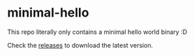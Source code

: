 # minimal-hello

This repo literally only contains a minimal hello world binary :D

Check the [releases](https://github.com/10infra/minimal-hello/releases/) to download the latest version.